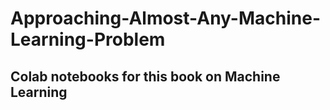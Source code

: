 # Approaching-Almost-Any-Machine-Learning-Problem

## Colab notebooks for this book on Machine Learning
